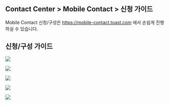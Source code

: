 ## Contact Center > Mobile Contact > 신청 가이드

Mobile Contact 신청/구성은 https://mobile-contact.toast.com 에서 손쉽게 진행하실 수 있습니다.

## 신청/구성 가이드

![](http://static.toastoven.net/prod_contact_center/MobileContact_guide1.png)

![](http://static.toastoven.net/prod_contact_center/MobileContact_guide2.png)

![](http://static.toastoven.net/prod_contact_center/MobileContact_guide3.png)

![](http://static.toastoven.net/prod_contact_center/MobileContact_guide4.png)

![](http://static.toastoven.net/prod_contact_center/MobileContact_guide5.png)
